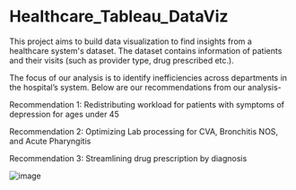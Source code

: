 # Healthcare_Tableau_DataViz

This project aims to build data visualization to find insights from a healthcare system's dataset.  The dataset contains information of patients and their visits (such as provider type, drug prescribed etc.). 

The focus of our analysis is to identify inefficiencies across departments in the hospital’s system. Below are our recommendations from our analysis- 

Recommendation 1: Redistributing workload for patients with symptoms of depression for ages under 45 

Recommendation 2: Optimizing Lab processing for CVA, Bronchitis NOS, and Acute Pharyngitis 

Recommendation 3: Streamlining drug prescription by diagnosis 

![image](https://github.com/user-attachments/assets/b3c8357f-b2c9-4749-a874-db98e6729974)




